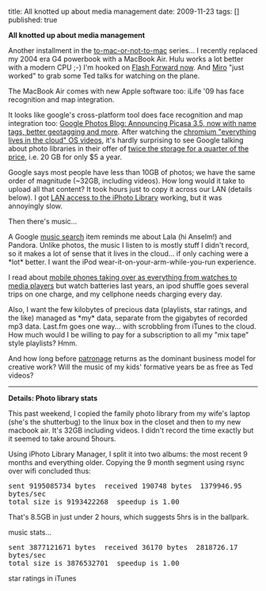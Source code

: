title: All knotted up about media management
date: 2009-11-23
tags: []
published: true

<b>All knotted up about media management</b>

<p> Another installment in the <a href="http://dm93.org/z2001/ToMacOrNotToMac">to-mac-or-not-to-mac</a>
series... I recently replaced my 2004 era G4 powerbook with
a MacBook Air. Hulu works a lot better with a modern CPU ;-)
I'm hooked on <a href="http://www.hulu.com/flash-forward">Flash Forward
now</a>. And <a href="http://www.getmiro.com/">Miro</a>
"just worked" to grab some Ted talks for watching on the plane.

<p> The MacBook Air comes with new Apple software too: iLife '09
has face recognition
and map integration.

<p> It looks like google's cross-platform tool does face
recognition and map integration too:
<a href="http://googlephotos.blogspot.com/2009/09/announcing-picasa-35-now-with-name-tags.html">Google
Photos Blog: Announcing Picasa 3.5, now with name tags,
better geotagging and more</a>. After watching
the <a href="http://www.chromium.org/chromium-os">chromium
"everything lives in the cloud" OS videos</a>,
it's hardly surprising to see 
Google talking about photo libraries in their offer of <a href="http://feedproxy.google.com/~r/blogspot/MKuf/~3/MtV96hoUvQY/twice-storage-for-quarter-of-price.html">twice
the storage for a quarter of the price</a>, i.e. 20 GB for
only $5 a year.

<p> Google says most people have less than 10GB of photos; we
have the same order of magnitude (~32GB, including videos).
How long would it take to upload all that content? It took
hours just to copy it across our LAN (details below).
I got <a href="http://blog.lathi.net/articles/2006/08/28/iphoto-library-sharing-across-a-network">LAN
access to the iPhoto Library</a> working, but it was
annoyingly slow.

<p> Then there's music...

<p> A Google <a href="http://feedproxy.google.com/~r/blogspot/MKuf/~3/oQ11Ur5dH1g/even-more-music-for-you-to-find-with.html">music
search</a> item reminds me about Lala (hi Anselm!) and
Pandora. Unlike photos, the music I listen to is mostly
stuff I didn't record, so it makes a lot of sense that it
lives in the cloud... if only caching were a *lot* better. I
want the iPod wear-it-on-your-arm-while-you-run experience.

<p> I read about <a href="http://mobile.slashdot.org/story/09/11/21/2351245/Ten-Things-Mobile-Phones-Will-Make-Obsolete">mobile
phones taking over as everything from watches to media
players</a> but watch batteries last years, an ipod shuffle
goes several trips on one charge, and my cellphone needs
charging every day.

<p> Also, I want the few kilobytes of precious data (playlists,
star ratings, and the like) managed as *my* data, separate
from the gigabytes of recorded mp3 data. Last.fm goes one
way... with scrobbling from iTunes to the cloud. How much
would I be willing to pay for a subscription to all my "mix
tape" style playlists? Hmm.

<p> And how long before <a href="http://www.kickstarter.com/projects/textfiles/the-jason-scott-sabbatical">patronage</a>
returns as the dominant business model for creative work?
Will the music of my kids' formative years be as free as Ted
videos?


<p> <hr>
<b>Details: Photo library stats</b>

<p> This past weekend, I copied the family photo library from my
wife's laptop (she's the shutterbug) to the linux box in the
closet and then to my new macbook air. It's 32GB including
videos. I didn't record the time exactly but it seemed to
take around 5hours.

<p> Using iPhoto Library Manager, I split it into two albums:
the most recent 9 months and everything older. Copying the 9
month segment using rsync over wifi concluded thus:

<p> <pre>
sent 9195085734 bytes  received 190748 bytes  1379946.95
bytes/sec
total size is 9193422268  speedup is 1.00
</pre>

<p> That's 8.5GB in just under 2 hours, which suggests 5hrs is
in the ballpark.

<p> music stats...

<p> <pre>
sent 3877121671 bytes  received 36170 bytes  2818726.17
bytes/sec
total size is 3876532701  speedup is 1.00
</pre>





<p> star ratings in iTunes
</hr>